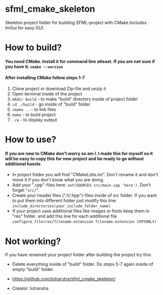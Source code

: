 # sfml_cmake_skeleton
Skeleton project folder for building SFML-project with CMake.Includes ImGui for easy GUI.

# How to build?
#### You need CMake. Install it for command line atleast. If you are not sure if you have it: `cmake --version`
#### After installing CMake  follow steps 1-7
1. Clone project or download Zip-file and unzip it
2. Open terminal inside of the project
3. `mkdir build` -  to make "build" directory inside of project folder
4. `cd ./build` - go inside of "build" folder
5. `cmake ..` - to link files
6. `make` - to build project
7. `./a` - to display output

# How to use?
#### If you are new to CMake don't worry so am I. I made this for myself so it will be easy to copy this for new project and be ready to go without additional hassle.
- In project folder you will find "CMakeLists.txt". Don't rename it and don't move it if you don't know what you are doing.
- Add your ".cpp"-files here: `set(SOURCES src/main.cpp 'here')`. Don't forget "`src/`".
- Create your header files (".h/.hpp")-files inside of src folder. If you want to put them into different folder just modify this line: `include_directories(your_include_folder_name)`
- If your project uses additional files like images or fonts keep them in "res" folder. and add this line for each additional file `configure_file(res/filename.extension filename.extension COPYONLY)`

# Not working?
If you have renamed your project folder after building the project try this: 
- Delete everything inside of "build" folder. Do steps 5-7 again inside of empty "build" folder.

- https://github.com/lutrarutra/sfml_cmake_skeleton/
- Creator: lutrarutra
